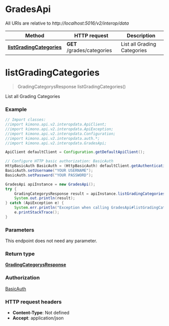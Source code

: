# GradesApi

All URIs are relative to *http://localhost:5016/v2/interop/data*

Method | HTTP request | Description
------------- | ------------- | -------------
[**listGradingCategories**](GradesApi.md#listGradingCategories) | **GET** /grades/categories | List all Grading Categories


<a name="listGradingCategories"></a>
# **listGradingCategories**
> GradingCategorysResponse listGradingCategories()

List all Grading Categories

### Example
```java
// Import classes:
//import kimono.api.v2.interopdata.ApiClient;
//import kimono.api.v2.interopdata.ApiException;
//import kimono.api.v2.interopdata.Configuration;
//import kimono.api.v2.interopdata.auth.*;
//import kimono.api.v2.interopdata.GradesApi;

ApiClient defaultClient = Configuration.getDefaultApiClient();

// Configure HTTP basic authorization: BasicAuth
HttpBasicAuth BasicAuth = (HttpBasicAuth) defaultClient.getAuthentication("BasicAuth");
BasicAuth.setUsername("YOUR USERNAME");
BasicAuth.setPassword("YOUR PASSWORD");

GradesApi apiInstance = new GradesApi();
try {
    GradingCategorysResponse result = apiInstance.listGradingCategories();
    System.out.println(result);
} catch (ApiException e) {
    System.err.println("Exception when calling GradesApi#listGradingCategories");
    e.printStackTrace();
}
```

### Parameters
This endpoint does not need any parameter.

### Return type

[**GradingCategorysResponse**](GradingCategorysResponse.md)

### Authorization

[BasicAuth](../README.md#BasicAuth)

### HTTP request headers

 - **Content-Type**: Not defined
 - **Accept**: application/json

